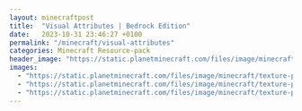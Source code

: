 ```yaml
---
layout: minecraftpost
title:  "Visual Attributes | Bedrock Edition"
date:   2023-10-31 23:46:27 +0100
permalink: "/minecraft/visual-attributes"
categories: Minecraft Resource-pack
header_image: "https://static.planetminecraft.com/files/image/minecraft/texture-pack/2022/796/16101902-visualattributesproject_l.webp"
images:
  - "https://static.planetminecraft.com/files/image/minecraft/texture-pack/2022/796/16099411-screenshot_l.webp"
  - "https://static.planetminecraft.com/files/image/minecraft/texture-pack/2022/796/16099409-screenshot_l.webp"
  - "https://static.planetminecraft.com/files/image/minecraft/texture-pack/2022/796/16099408-screenshot_l.webp"
---
```

<style>
main {width: 100vw;}
</style>
